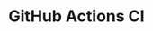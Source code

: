 # GitHub Actions CI






























































































































































































































































































































































































































































































































































































































































































































































































































































































































































































































































































































































































































































































































































































































































































































































































































































































































































































































































































































































































































































































































































































































































































































































































































































































































































































































































































